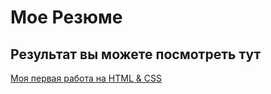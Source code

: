 # Мое Резюме

## Результат вы можете посмотреть тут



[Моя первая работа на HTML & CSS](https://oleg570.github.io/resume1/)
